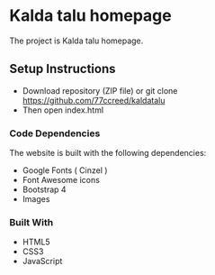 # Kalda talu homepage

The project is Kalda talu homepage.

## Setup Instructions

* Download repository (ZIP file) or git clone https://github.com/77ccreed/kaldatalu 
* Then open index.html

### Code Dependencies

The website is built with the following dependencies:

* Google Fonts ( Cinzel )
* Font Awesome icons
* Bootstrap 4
* Images

### Built With

* HTML5
* CSS3
* JavaScript

